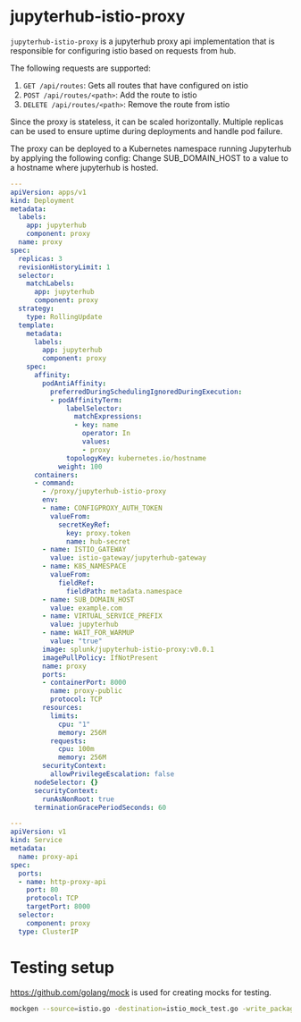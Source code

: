 # jupyterhub-istio-proxy

`jupyterhub-istio-proxy` is a jupyterhub proxy api implementation that is responsible for configuring istio based on requests from hub.

The following requests are supported:
1. `GET /api/routes`: Gets all routes that have configured on istio
2. `POST /api/routes/<path>`: Add the route to istio
3. `DELETE /api/routes/<path>`: Remove the route from istio

Since the proxy is stateless, it can be scaled horizontally. Multiple replicas can be used to ensure uptime during deployments and handle pod failure.

The proxy can be deployed to a Kubernetes namespace running Jupyterhub by applying the following config:
Change SUB_DOMAIN_HOST to a value to a hostname where jupyterhub is hosted.

```yaml
---
apiVersion: apps/v1
kind: Deployment
metadata:
  labels:
    app: jupyterhub
    component: proxy
  name: proxy
spec:
  replicas: 3
  revisionHistoryLimit: 1
  selector:
    matchLabels:
      app: jupyterhub
      component: proxy
  strategy:
    type: RollingUpdate
  template:
    metadata:
      labels:
        app: jupyterhub
        component: proxy
    spec:
      affinity:
        podAntiAffinity:
          preferredDuringSchedulingIgnoredDuringExecution:
          - podAffinityTerm:
              labelSelector:
                matchExpressions:
                - key: name
                  operator: In
                  values:
                  - proxy
              topologyKey: kubernetes.io/hostname
            weight: 100
      containers:
      - command:
        - /proxy/jupyterhub-istio-proxy
        env:
        - name: CONFIGPROXY_AUTH_TOKEN
          valueFrom:
            secretKeyRef:
              key: proxy.token
              name: hub-secret
        - name: ISTIO_GATEWAY
          value: istio-gateway/jupyterhub-gateway
        - name: K8S_NAMESPACE
          valueFrom:
            fieldRef:
              fieldPath: metadata.namespace
        - name: SUB_DOMAIN_HOST
          value: example.com
        - name: VIRTUAL_SERVICE_PREFIX
          value: jupyterhub
        - name: WAIT_FOR_WARMUP
          value: "true"
        image: splunk/jupyterhub-istio-proxy:v0.0.1
        imagePullPolicy: IfNotPresent
        name: proxy
        ports:
        - containerPort: 8000
          name: proxy-public
          protocol: TCP
        resources:
          limits:
            cpu: "1"
            memory: 256M
          requests:
            cpu: 100m
            memory: 256M
        securityContext:
          allowPrivilegeEscalation: false
      nodeSelector: {}
      securityContext:
        runAsNonRoot: true
      terminationGracePeriodSeconds: 60

---
apiVersion: v1
kind: Service
metadata:
  name: proxy-api
spec:
  ports:
  - name: http-proxy-api
    port: 80
    protocol: TCP
    targetPort: 8000
  selector:
    component: proxy
  type: ClusterIP

```

# Testing setup

https://github.com/golang/mock is used for creating mocks for testing.

```bash
mockgen --source=istio.go -destination=istio_mock_test.go -write_package_comment -package=main
```

